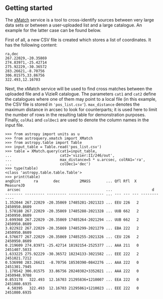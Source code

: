 ## Getting started

The [xMatch](http://cdsxmatch.u-strasbg.fr/xmatch/doc/) service is a tool to cross-identify sources between very large data
sets or between a user-uploaded list and a large catalogue. An example for the
latter case can be found below.

First of all, a new CSV file is created which stores a list of coordinates. It
has the following content:

```
ra,dec
267.22029,-20.35869
274.83971,-25.42714
275.92229,-30.36572
283.26621,-8.70756
306.01575,33.86756
322.493,12.16703
```

Next, the xMatch service will be used to find cross matches between the
uploaded file and a VizieR catalogue. The parameters `cat1` and `cat2`
define the catalogues where one of them may point to a local file (in this
example, the CSV file is stored in
`'pos_list.csv'`). `max_distance` denotes the maximum distance in
arcsec to look for counterparts; it is used here to limit the number of rows
in the resulting table for demonstration purposes. Finally, `colRa1` and
`colDec1` are used to denote the column names in the input file.

```
>>> from astropy import units as u
>>> from astroquery.xmatch import XMatch
>>> from astropy.table import Table
>>> input_table = Table.read('pos_list.csv')
>>> table = XMatch.query(cat1=input_table,
...                      cat2='vizier:II/246/out',
...                      max_distance=5 * u.arcsec, colRA1='ra',
...                      colDec1='dec')
>>> type(table)
<class 'astropy.table.table.Table'>
>>> print(table)
angDist      ra       dec         2MASS       ... Qfl Rfl  X   MeasureJD
 arcsec                                       ...                  d
-------- --------- --------- ---------------- ... --- --- --- ------------
1.352044 267.22029 -20.35869 17485281-2021323 ... EEU 226   2 2450950.8609
1.578188 267.22029 -20.35869 17485288-2021328 ... UUB 662   2 2450950.8609
3.699368 267.22029 -20.35869 17485264-2021294 ... UUB 662   2 2450950.8609
3.822922 267.22029 -20.35869 17485299-2021279 ... EBA 222   2 2450950.8609
4.576677 267.22029 -20.35869 17485255-2021326 ... CEU 226   2 2450950.8609
0.219609 274.83971 -25.42714 18192154-2525377 ... AAA 211   0 2451407.5033
1.633225 275.92229 -30.36572 18234133-3021582 ... EEE 222   2 2451021.7212
0.536998 283.26621  -8.70756 18530390-0842276 ... AAA 222   0 2451301.7945
1.178542 306.01575  33.86756 20240382+3352021 ... AAA 222   0 2450948.9708
0.853178   322.493  12.16703 21295836+1210007 ... EEA 222   0 2451080.6935
 4.50395   322.493  12.16703 21295861+1210023 ... EEE 222   0 2451080.6935
```